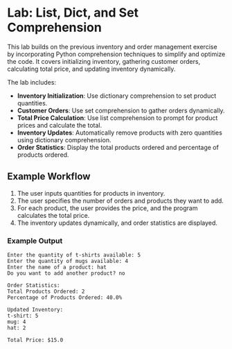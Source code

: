 # Lab: List, Dict, and Set Comprehension

This lab builds on the previous inventory and order management exercise by incorporating Python comprehension techniques to simplify and optimize the code. It covers initializing inventory, gathering customer orders, calculating total price, and updating inventory dynamically.

The lab includes:
- **Inventory Initialization**: Use dictionary comprehension to set product quantities.
- **Customer Orders**: Use set comprehension to gather orders dynamically.
- **Total Price Calculation**: Use list comprehension to prompt for product prices and calculate the total.
- **Inventory Updates**: Automatically remove products with zero quantities using dictionary comprehension.
- **Order Statistics**: Display the total products ordered and percentage of products ordered.

## Example Workflow
1. The user inputs quantities for products in inventory.
2. The user specifies the number of orders and products they want to add.
3. For each product, the user provides the price, and the program calculates the total price.
4. The inventory updates dynamically, and order statistics are displayed.

### Example Output
```plaintext
Enter the quantity of t-shirts available: 5
Enter the quantity of mugs available: 4
Enter the name of a product: hat
Do you want to add another product? no

Order Statistics:
Total Products Ordered: 2
Percentage of Products Ordered: 40.0%

Updated Inventory:
t-shirt: 5
mug: 4
hat: 2

Total Price: $15.0
